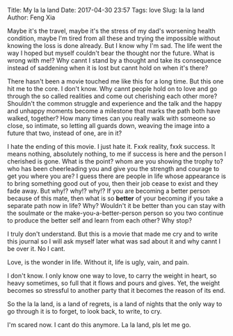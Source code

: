 Title: My la la land
Date: 2017-04-30 23:57
Tags: love
Slug: la la land
Author: Feng Xia

Maybe it's the travel, maybe it's the stress of my dad's worsening
health condition, maybe I'm tired from all these and trying the
impossible without knowing the loss is done already. But I know why
I'm sad. The life went the way I hoped but myself couldn't bear the
thought nor the future. What is wrong with me!? Why cannt I stand by a
thought and take its consequence instead of saddening when it is lost
but cannt hold on when it's there?

There hasn't been a movie touched me like this for a long time. But
this one hit me to the core. I don't know. Why cannt people hold on to
love and go through the so called realities and come out cherishing
each other more? Shouldn't the common struggle and experience and the
talk and the happy and unhappy moments become a milestone that marks
the path both have walked, together? How many times can you really
walk with someone so close, so intimate, so letting all guards down,
weaving the image into a future that two, instead of one, are in it? 

I hate the ending of this movie. I just hate it. Fxxk reality, fxxk
success. It means nothing, absolutely nothing, to me if success is
here and the person I cherished is gone. What is the point? whom are
you showing the trophy to? who has been cheerleading you and give you
the strength and courage to get you where you are? I guess there are
people in life whose appearance is to bring something good out of you,
then their job cease to exist and they fade away. But why!? why!?
why!? If you are becoming a better person because of this mate, then
what is so **better** of your becoming if you take a separate path now
in life? Why? Wouldn't it be better than you can stay with the
soulmate or the make-you-a-better-person person so you two continue to
produce the better self and learn from each other? Why stop?

I truly don't understand. But this is a movie that made me cry and to
write this journal so I will ask myself later what was sad about it
and why cannt I be over it. No I cant.

Love, is the wonder in life. Without it, life is ugly, vain, and pain.

I don't know. I only know one way to love, to carry the weight in
heart, so heavy sometimes, so full that it flows and pours and
gives. Yet, the weight becomes so stressful to another party that it
becomes the reason of its end.

So the la la land, is a land of regrets, is a land of nights that the
only way to go through it is to forget, to look back, to write, to
cry.

I'm scared now. I cant do this anymore. La la land, pls let me go.
